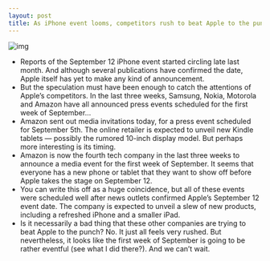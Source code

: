 ```yaml
---
layout: post
title: As iPhone event looms, competitors rush to beat Apple to the punch
---
```

![img](http://media.idownloadblog.com/wp-content/uploads/2012/08/Apple_Theatre.jpg)
* Reports of the September 12 iPhone event started circling late last month. And although several publications have confirmed the date, Apple itself has yet to make any kind of announcement.
* But the speculation must have been enough to catch the attentions of Apple’s competitors. In the last three weeks, Samsung, Nokia, Motorola and Amazon have all announced press events scheduled for the first week of September…
* Amazon sent out media invitations today, for a press event scheduled for September 5th. The online retailer is expected to unveil new Kindle tablets — possibly the rumored 10-inch display model. But perhaps more interesting is its timing.
* Amazon is now the fourth tech company in the last three weeks to announce a media event for the first week of September. It seems that everyone has a new phone or tablet that they want to show off before Apple takes the stage on September 12.
* You can write this off as a huge coincidence, but all of these events were scheduled well after news outlets confirmed Apple’s September 12 event date. The company is expected to unveil a slew of new products, including a refreshed iPhone and a smaller iPad.
* Is it necessarily a bad thing that these other companies are trying to beat Apple to the punch? No. It just all feels very rushed. But nevertheless, it looks like the first week of September is going to be rather eventful (see what I did there?). And we can’t wait.

